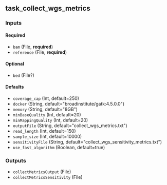 
## task_collect_wgs_metrics

### Inputs

#### Required

  * `bam` (File, **required**)
  * `reference` (File, **required**)

#### Optional

  * `bed` (File?)

#### Defaults

  * `coverage_cap` (Int, default=250)
  * `docker` (String, default="broadinstitute/gatk:4.5.0.0")
  * `memory` (String, default="8GB")
  * `minBaseQuality` (Int, default=20)
  * `minMappingQuality` (Int, default=20)
  * `outputFile` (String, default="collect_wgs_metrics.txt")
  * `read_length` (Int, default=150)
  * `sample_size` (Int, default=10000)
  * `sensitivityFile` (String, default="collect_wgs_sensitivity_metrics.txt")
  * `use_fast_algorithm` (Boolean, default=true)

### Outputs

  * `collectMetricsOutput` (File)
  * `collectMetricsSensitivity` (File)
